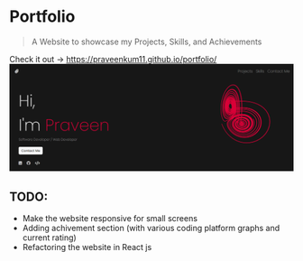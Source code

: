 # Portfolio
> A Website to showcase my Projects, Skills, and Achievements

Check it out -> https://praveenkum11.github.io/portfolio/
![website preview](https://github.com/PraveenKum11/portfolio/blob/main/media/main.png)

## TODO:
- Make the website responsive for small screens
- Adding achivement section (with various coding platform graphs and current rating)
- Refactoring the website in React js
